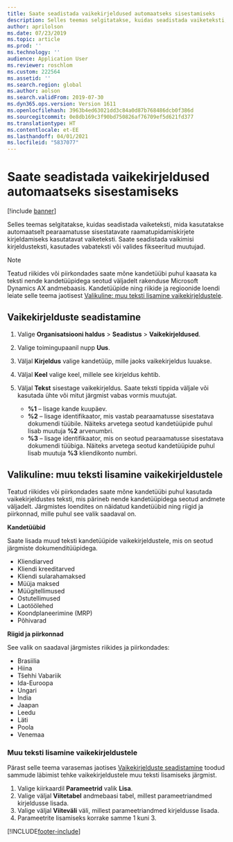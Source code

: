 ```yaml
---
title: Saate seadistada vaikekirjeldused automaatseks sisestamiseks
description: Selles teemas selgitatakse, kuidas seadistada vaiketeksti, mida kasutatakse automaatselt pearaamatusse sisestatavate raamatupidamiskirjete kirjeldamiseks kasutatavat vaiketeksti. Saate seadistada vaikimisi kirjeldusteksti, kasutades vabateksti või valides fikseeritud muutujad.
author: aprilolson
ms.date: 07/23/2019
ms.topic: article
ms.prod: ''
ms.technology: ''
audience: Application User
ms.reviewer: roschlom
ms.custom: 222564
ms.assetid: ''
ms.search.region: global
ms.author: aolson
ms.search.validFrom: 2019-07-30
ms.dyn365.ops.version: Version 1611
ms.openlocfilehash: 3963b4ed63021dd3c84a0d87b768486dcb0f386d
ms.sourcegitcommit: 0e8db169c3f90bd750826af76709ef5d621fd377
ms.translationtype: HT
ms.contentlocale: et-EE
ms.lasthandoff: 04/01/2021
ms.locfileid: "5837077"
---
```

# <a name="set-up-default-descriptions-for-automatic-posting"></a>Saate seadistada vaikekirjeldused automaatseks sisestamiseks

[!include [banner](../includes/banner.md)]

Selles teemas selgitatakse, kuidas seadistada vaiketeksti, mida kasutatakse automaatselt pearaamatusse sisestatavate raamatupidamiskirjete kirjeldamiseks kasutatavat vaiketeksti. Saate seadistada vaikimisi kirjeldusteksti, kasutades vabateksti või valides fikseeritud muutujad.

> [!NOTE]
> Teatud riikides või piirkondades saate mõne kandetüübi puhul kaasata ka teksti nende kandetüüpidega seotud väljadelt rakenduse Microsoft Dynamics AX andmebaasis. Kandetüüpide ning riikide ja regioonide loendi leiate selle teema jaotisest [Valikuline: muu teksti lisamine vaikekirjeldustele](#optional-add-other-text-to-default-descriptions).

## <a name="set-up-default-descriptions"></a>Vaikekirjelduste seadistamine

1. Valige **Organisatsiooni haldus** \> **Seadistus** \> **Vaikekirjeldused**.
2. Valige toimingupaanil nupp **Uus**.
3. Väljal **Kirjeldus** valige kandetüüp, mille jaoks vaikekirjeldus luuakse.
4. Väljal **Keel** valige keel, millele see kirjeldus kehtib.
5. Väljal **Tekst** sisestage vaikekirjeldus. Saate teksti tippida väljale või kasutada ühte või mitut järgmist vabas vormis muutujat.

    - **%1** – lisage kande kuupäev.
    - **%2** – lisage identifikaator, mis vastab pearaamatusse sisestatava dokumendi tüübile. Näiteks arvetega seotud kandetüüpide puhul lisab muutuja **%2** arvenumbri.
    - **%3** – lisage identifikaator, mis on seotud pearaamatusse sisestatava dokumendi tüübiga. Näiteks arvetega seotud kandetüüpide puhul lisab muutuja **%3** kliendikonto numbri.

## <a name="optional-add-other-text-to-default-descriptions"></a>Valikuline: muu teksti lisamine vaikekirjeldustele

Teatud riikides või piirkondades saate mõne kandetüübi puhul kasutada vaikekirjeldustes teksti, mis pärineb nende kandetüüpidega seotud andmete väljadelt. Järgmistes loendites on näidatud kandetüübid ning riigid ja piirkonnad, mille puhul see valik saadaval on.

**Kandetüübid**

Saate lisada muud teksti kandetüüpide vaikekirjeldustele, mis on seotud järgmiste dokumenditüüpidega.

- Kliendiarved
- Kliendi kreeditarved
- Kliendi sularahamaksed
- Müüja maksed
- Müügitellimused
- Ostutellimused
- Laotöölehed
- Koondplaneerimine (MRP)
- Põhivarad

**Riigid ja piirkonnad**

See valik on saadaval järgmistes riikides ja piirkondades:

- Brasiilia
- Hiina
- Tšehhi Vabariik
- Ida-Euroopa
- Ungari
- India
- Jaapan
- Leedu
- Läti
- Poola
- Venemaa

### <a name="add-text-to-default-descriptions"></a>Muu teksti lisamine vaikekirjeldustele

Pärast selle teema varasemas jaotises [Vaikekirjelduste seadistamine](#set-up-default-descriptions) toodud sammude läbimist tehke vaikekirjeldustele muu teksti lisamiseks järgmist.

1. Valige kiirkaardil **Parameetrid** valik **Lisa**.
2. Valige väljal **Viitetabel** andmebaasi tabel, millest parameetriandmed kirjeldusse lisada.
3. Valige väljal **Viiteväli** väli, millest parameetriandmed kirjeldusse lisada.
4. Parameetrite lisamiseks korrake samme 1 kuni 3.


[!INCLUDE[footer-include](../../includes/footer-banner.md)]